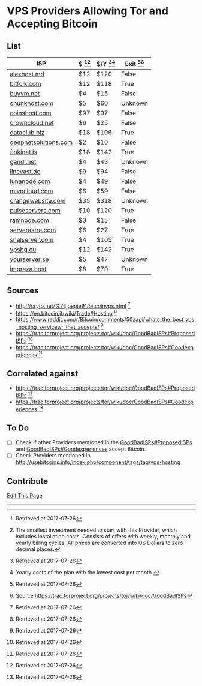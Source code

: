# VPS Providers Allowing Tor and Accepting Bitcoin

## List

ISP | $ [^1][^2] | $/Y [^1][^3] | Exit [^1][^4]
--- | --- | --- | ---
[alexhost.md](https://alexhost.md) | $12 | $120 | False
[bitfolk.com](https://bitfolk.com) | $12 | $118 | True
[buyvm.net](https://buyvm.net) | $4 | $15 | False
[chunkhost.com](https://chunkhost.com) | $5 | $60 | Unknown
[coinshost.com](https://coinshost.com) | $97 | $97 | False
[crowncloud.net](https://crowncloud.net) | $6 | $25 | False
[dataclub.biz](https://dataclub.biz) | $18 | $196 | True
[deepnetsolutions.com](https://deepnetsolutions.com) | $2 | $10 | False
[flokinet.is](https://flokinet.is) | $18 | $142 | True
[gandi.net](https://gandi.net) | $4 | $43 | Unknown
[linevast.de](https://linevast.de) | $9 | $94 | False
[lunanode.com](https://lunanode.com) | $4 | $49 | False
[mivocloud.com](https://mivocloud.com) | $6 | $59 | False
[orangewebsite.com](https://orangewebsite.com) | $35 | $318 | Unknown
[pulseservers.com](https://pulseservers.com) | $10 | $120 | True
[ramnode.com](https://ramnode.com) | $3 | $15 | False
[serverastra.com](https://serverastra.com) | $6 | $27 | True
[snelserver.com](https://snelserver.com) | $4 | $105 | True
[vpsbg.eu](https://vpsbg.eu) | $12 | $142 | True
[yourserver.se](https://yourserver.se) | $5 | $47 | Unknown
[impreza.host](https://impreza.host) | $8 | $70 | True

## Sources
* http://cryto.net/%7Ejoepie91/bitcoinvps.html [^1]
* https://en.bitcoin.it/wiki/Trade#Hosting [^1]
* https://www.reddit.com/r/Bitcoin/comments/50zapi/whats_the_best_vps_hosting_servicewr_that_accepts/ [^1]
* https://trac.torproject.org/projects/tor/wiki/doc/GoodBadISPs#ProposedISPs [^1]
* https://trac.torproject.org/projects/tor/wiki/doc/GoodBadISPs#Goodexperiences [^1]


## Correlated against
* https://trac.torproject.org/projects/tor/wiki/doc/GoodBadISPs#ProposedISPs [^1]
* https://trac.torproject.org/projects/tor/wiki/doc/GoodBadISPs#Goodexperiences [^1]

## To Do
- [ ] Check if other Providers mentioned in the [GoodBadISPs#ProposedISPs](https://trac.torproject.org/projects/tor/wiki/doc/GoodBadISPs#ProposedISPs) and [GoodBadISPs#Goodexperiences](https://trac.torproject.org/projects/tor/wiki/doc/GoodBadISPs#Goodexperiences) accept Bitcoin.
- [ ] Check Providers mentioned in http://usebitcoins.info/index.php/component/tags/tag/vps-hosting

## Contribute
[Edit This Page](https://github.com/torbitcoinvps/torbitcoinvps.github.io/blob/master/index.md)

___

[^1]: Retrieved at 2017-07-26

[^2]: The smallest investment needed to start with this Provider, which includes installation costs. Consists of offers with weekly, monthly and yearly billing cycles. All prices are converted into US Dollars to zero decimal places.

[^3]: Yearly costs of the plan with the lowest cost per month.

[^4]: Source https://trac.torproject.org/projects/tor/wiki/doc/GoodBadISPs
